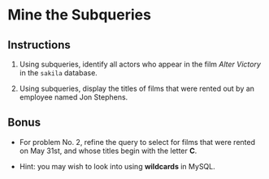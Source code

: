 # Mine the Subqueries

## Instructions

1. Using subqueries, identify all actors who appear in the film _Alter Victory_ in the `sakila` database.

2. Using subqueries, display the titles of films that were rented out by an employee named Jon Stephens. 

## Bonus

* For problem No. 2, refine the query to select for films that were rented on May 31st, and whose titles begin with the letter **C**.

* Hint: you may wish to look into using **wildcards** in MySQL.
